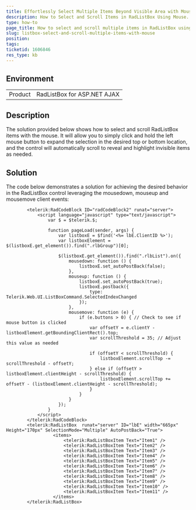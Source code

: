 ```yaml
---
title: Effortlessly Select Multiple Items Beyond Visible Area with Mouse
description: How to Select and Scroll Items in RadListBox Using Mouse. Learn how to effortlessly select and scroll through items in RadListBox using the mouse. Simply click and hold the left mouse button to expand the selection, and the control will automatically scroll to reveal and highlight invisible items as needed.
type: how-to
page_title: How to select and scroll multiple items in RadListBox using mouse
slug: listbox-select-and-scroll-multiple-items-with-mouse
position: 
tags: 
ticketid: 1606846
res_type: kb
---
```


## Environment
<table>
	<tbody>
		<tr>
			<td>Product</td>
			<td>RadListBox for ASP.NET AJAX</td>
		</tr>
	</tbody>
</table>


## Description
The solution provided below shows how to select and scroll RadListBox items with the mouse. It will allow you to simply click and hold the left mouse button to expand the selection in the desired top or bottom location, and the control will automatically scroll to reveal and highlight invisible items as needed.

## Solution
The code below demonstrates a solution for achieving the desired behavior in the RadListBox control leveraging the mousedown, mouseup and mousemove client events:

````ASPX
        <telerik:RadCodeBlock ID="radCodeBlock2" runat="server">
            <script language="javascript" type="text/javascript">
                var $ = $telerik.$;

                function pageLoad(sender, args) {
                    var listboxE = $find('<%= lbE.ClientID %>');
                    var listboxElement = $(listboxE.get_element()).find(".rlbGroup")[0];

                    $(listboxE.get_element()).find(".rlbList").on({
                        mousedown: function () {
                            listboxE.set_autoPostBack(false);
                        },
                        mouseup: function () {
                            listboxE.set_autoPostBack(true);
                            listboxE.postback({
                                type: Telerik.Web.UI.ListBoxCommand.SelectedIndexChanged
                            });
                        },
                        mousemove: function (e) {
                            if (e.buttons > 0) { // Check to see if mouse button is clicked
                                var offsetY = e.clientY - listboxElement.getBoundingClientRect().top;
                                var scrollThreshold = 35; // Adjust this value as needed

                                if (offsetY < scrollThreshold) {
                                    listboxElement.scrollTop -= scrollThreshold - offsetY;
                                } else if (offsetY > listboxElement.clientHeight - scrollThreshold) {
                                    listboxElement.scrollTop += offsetY - (listboxElement.clientHeight - scrollThreshold);
                                }
                            }
                        }
                    });
                }
            </script>
        </telerik:RadCodeBlock>
        <telerik:RadListBox  runat="server" ID="lbE" width="665px" Height="170px" SelectionMode="Multiple" AutoPostBack="True">
                  <items>
                      <telerik:RadListBoxItem Text="Item1" />
                      <telerik:RadListBoxItem Text="Item2" />
                      <telerik:RadListBoxItem Text="Item3" />
                      <telerik:RadListBoxItem Text="Item4" />
                      <telerik:RadListBoxItem Text="Item5" />
                      <telerik:RadListBoxItem Text="Item6" />
                      <telerik:RadListBoxItem Text="Item7" />
                      <telerik:RadListBoxItem Text="Item8" />
                      <telerik:RadListBoxItem Text="Item9" />
                      <telerik:RadListBoxItem Text="Item10" />
                      <telerik:RadListBoxItem Text="Item11" />
                  </items>
        </telerik:RadListBox>
````

    
